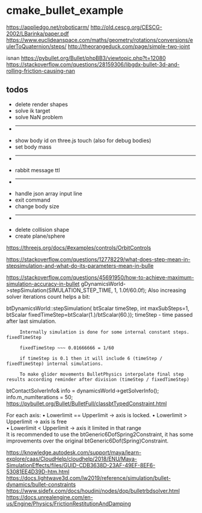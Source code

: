 # cmake_bullet_example

https://appliedgo.net/roboticarm/
http://old.cescg.org/CESCG-2002/LBarinka/paper.pdf
https://www.euclideanspace.com/maths/geometry/rotations/conversions/eulerToQuaternion/steps/
http://theorangeduck.com/page/simple-two-joint


isnan
https://pybullet.org/Bullet/phpBB3/viewtopic.php?t=12080
https://stackoverflow.com/questions/28159306/libgdx-bullet-3d-and-rolling-friction-causing-nan
## todos
  * delete render shapes
  * solve ik target
  * solve NaN problem
  * -----
  * show body id on three.js touch (also for debug bodies)
  * set body mass
  * -----
  * rabbit message ttl
  * -----
  * handle json array input line
  * exit command
  * change body size
  * -----
  * delete collision shape
  * create plane/sphere

https://threejs.org/docs/#examples/controls/OrbitControls

https://stackoverflow.com/questions/12778229/what-does-step-mean-in-stepsimulation-and-what-do-its-parameters-mean-in-bulle

https://stackoverflow.com/questions/45691950/how-to-achieve-maximum-simulation-accuracy-in-bullet
gDynamicsWorld->stepSimulation(SIMULATION_STEP_TIME, 1, 1.0f/60.0f);
Also increasing solver iterations count helps a bit:

btDynamicsWorld::stepSimulation(
   btScalar timeStep,
      int maxSubSteps=1,
         btScalar fixedTimeStep=btScalar(1.)/btScalar(60.));
         timeStep - time passed after last simulation.

         Internally simulation is done for some internal constant steps. fixedTimeStep

         fixedTimeStep ~~~ 0.01666666 = 1/60

         if timeStep is 0.1 then it will include 6 (timeStep / fixedTimeStep) internal simulations.

         To make glider movements BulletPhysics interpolate final step results according reminder after division (timeStep / fixedTimeStep)


btContactSolverInfo& info = dynamicsWorld->getSolverInfo();
info.m_numIterations = 50;
https://pybullet.org/Bullet/BulletFull/classbtTypedConstraint.html



For each axis:
• Lowerlimit	==	Upperlimit	->	axis	is	locked.	
• Lowerlimit	>	Upperlimit	->	axis	is	free	
• Lowerlimit	<	Upperlimit	->	axis	it	limited	in	that	range	
It	is	recommended	to	use	the	btGeneric6DofSpring2Constraint, it	has	some	
improvements	over	the	original	btGeneric6Dof(Spring)Constraint.



https://knowledge.autodesk.com/support/maya/learn-explore/caas/CloudHelp/cloudhelp/2018/ENU/Maya-SimulationEffects/files/GUID-CDB3638D-23AF-49EF-8EF6-53081EE4D39D-htm.html
https://docs.lightwave3d.com/lw2019/reference/simulation/bullet-dynamics/bullet-constraints
https://www.sidefx.com/docs/houdini/nodes/dop/bulletrbdsolver.html
https://docs.unrealengine.com/en-us/Engine/Physics/FrictionRestitutionAndDamping



